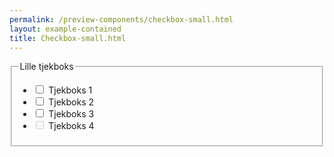 ```yaml
--- 
permalink: /preview-components/checkbox-small.html
layout: example-contained 
title: Checkbox-small.html
---
```

<div class="form-group">
    <fieldset>
        <legend class="h5">Lille tjekboks</legend>
        <ul class="nobullet-list">
            <li>
                <input id="small1" type="checkbox" name="checkbox-small[]"
                    value="1" class="form-checkbox   " />
                <label for="small1" class="">Tjekboks 1</label>
            </li>
            <li>
                <input id="small2" type="checkbox" name="checkbox-small[]"
                    value="2" class="form-checkbox   " />
                <label for="small2" class="">Tjekboks 2</label>
            </li>
            <li>
                <input id="small3" type="checkbox" name="checkbox-small[]"
                    value="3" class="form-checkbox   " />
                <label for="small3" class="">Tjekboks 3</label>
            </li>
            <li>
                <input id="small4" type="checkbox" name="checkbox-small[]"
                    value="4" class="form-checkbox   " disabled />
                <label for="small4" class="">Tjekboks 4</label>
            </li>
        </ul>
    </fieldset>
</div>